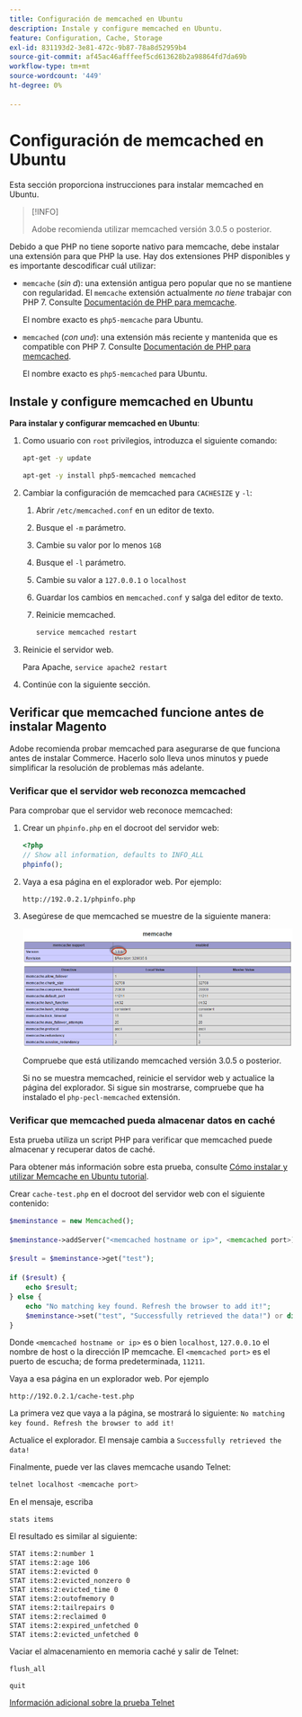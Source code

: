 ```yaml
---
title: Configuración de memcached en Ubuntu
description: Instale y configure memcached en Ubuntu.
feature: Configuration, Cache, Storage
exl-id: 831193d2-3e81-472c-9b87-78a8d52959b4
source-git-commit: af45ac46afffeef5cd613628b2a98864fd7da69b
workflow-type: tm+mt
source-wordcount: '449'
ht-degree: 0%

---
```


# Configuración de memcached en Ubuntu

Esta sección proporciona instrucciones para instalar memcached en Ubuntu.

>[!INFO]
>
>Adobe recomienda utilizar memcached versión 3.0.5 o posterior.

Debido a que PHP no tiene soporte nativo para memcache, debe instalar una extensión para que PHP la use. Hay dos extensiones PHP disponibles y es importante descodificar cuál utilizar:

- `memcache` (_sin d_): una extensión antigua pero popular que no se mantiene con regularidad.
El `memcache` extensión actualmente _no tiene_ trabajar con PHP 7. Consulte [Documentación de PHP para memcache](https://www.php.net/manual/en/book.memcache.php).

   El nombre exacto es `php5-memcache` para Ubuntu.

- `memcached` (_con un`d`_): una extensión más reciente y mantenida que es compatible con PHP 7. Consulte [Documentación de PHP para memcached](https://www.php.net/manual/en/book.memcached.php).

   El nombre exacto es `php5-memcached` para Ubuntu.

## Instale y configure memcached en Ubuntu

**Para instalar y configurar memcached en Ubuntu**:

1. Como usuario con `root` privilegios, introduzca el siguiente comando:

   ```bash
   apt-get -y update
   ```

   ```bash
   apt-get -y install php5-memcached memcached
   ```

1. Cambiar la configuración de memcached para `CACHESIZE` y `-l`:

   1. Abrir `/etc/memcached.conf` en un editor de texto.
   1. Busque el `-m` parámetro.
   1. Cambie su valor por lo menos `1GB`
   1. Busque el `-l` parámetro.
   1. Cambie su valor a `127.0.0.1` o `localhost`
   1. Guardar los cambios en `memcached.conf` y salga del editor de texto.
   1. Reinicie memcached.

      ```bash
      service memcached restart
      ```

1. Reinicie el servidor web.

   Para Apache, `service apache2 restart`

1. Continúe con la siguiente sección.

## Verificar que memcached funcione antes de instalar Magento

Adobe recomienda probar memcached para asegurarse de que funciona antes de instalar Commerce. Hacerlo solo lleva unos minutos y puede simplificar la resolución de problemas más adelante.

### Verificar que el servidor web reconozca memcached

Para comprobar que el servidor web reconoce memcached:

1. Crear un `phpinfo.php` en el docroot del servidor web:

   ```php
   <?php
   // Show all information, defaults to INFO_ALL
   phpinfo();
   ```

1. Vaya a esa página en el explorador web. Por ejemplo:

   ```http
   http://192.0.2.1/phpinfo.php
   ```

1. Asegúrese de que memcached se muestre de la siguiente manera:

   ![Confirme que el servidor web reconoce memcached](../../assets/configuration/memcache.png)

   Compruebe que está utilizando memcached versión 3.0.5 o posterior.

   Si no se muestra memcached, reinicie el servidor web y actualice la página del explorador. Si sigue sin mostrarse, compruebe que ha instalado el `php-pecl-memcached` extensión.

### Verificar que memcached pueda almacenar datos en caché

Esta prueba utiliza un script PHP para verificar que memcached puede almacenar y recuperar datos de caché.

Para obtener más información sobre esta prueba, consulte [Cómo instalar y utilizar Memcache en Ubuntu tutorial](https://www.digitalocean.com/community/tutorials/how-to-install-and-use-memcache-on-ubuntu-14-04).

Crear `cache-test.php` en el docroot del servidor web con el siguiente contenido:

```php
$meminstance = new Memcached();

$meminstance->addServer("<memcached hostname or ip>", <memcached port>);

$result = $meminstance->get("test");

if ($result) {
    echo $result;
} else {
    echo "No matching key found. Refresh the browser to add it!";
    $meminstance->set("test", "Successfully retrieved the data!") or die("Could not save anything to memcached...");
}
```

Donde `<memcached hostname or ip>` es o bien `localhost`, `127.0.0.1`o el nombre de host o la dirección IP memcache. El `<memcached port>` es el puerto de escucha; de forma predeterminada, `11211`.

Vaya a esa página en un explorador web. Por ejemplo

```http
http://192.0.2.1/cache-test.php
```

La primera vez que vaya a la página, se mostrará lo siguiente: `No matching key found. Refresh the browser to add it!`

Actualice el explorador. El mensaje cambia a `Successfully retrieved the data!`

Finalmente, puede ver las claves memcache usando Telnet:

```bash
telnet localhost <memcache port>
```

En el mensaje, escriba

```shell
stats items
```

El resultado es similar al siguiente:

```terminal
STAT items:2:number 1
STAT items:2:age 106
STAT items:2:evicted 0
STAT items:2:evicted_nonzero 0
STAT items:2:evicted_time 0
STAT items:2:outofmemory 0
STAT items:2:tailrepairs 0
STAT items:2:reclaimed 0
STAT items:2:expired_unfetched 0
STAT items:2:evicted_unfetched 0
```

Vaciar el almacenamiento en memoria caché y salir de Telnet:

```shell
flush_all
```

```shell
quit
```

[Información adicional sobre la prueba Telnet](https://darkcoding.net/software/memcached-list-all-keys/)
